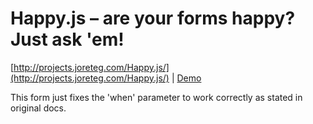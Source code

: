 # Happy.js – are your forms happy? Just ask 'em!

[http://projects.joreteg.com/Happy.js/](http://projects.joreteg.com/Happy.js/) | [Demo](http://projects.joreteg.com/Happy.js/demo.html)

This form just fixes the 'when' parameter to work correctly as stated in original docs.

